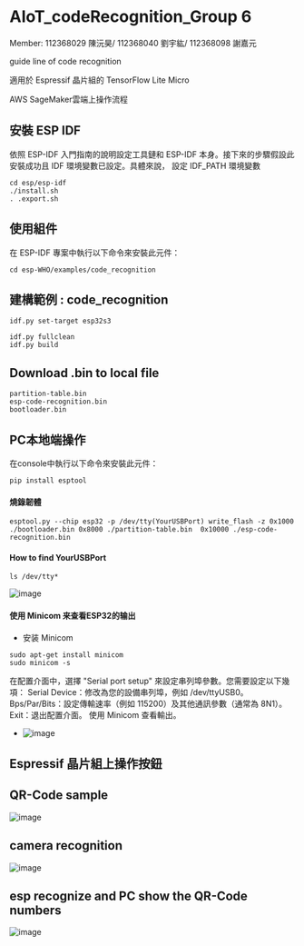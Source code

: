 
# AIoT_codeRecognition_Group 6
Member: 112368029 陳沅昊/ 112368040 劉宇紘/ 112368098 謝嘉元

guide line of code recognition

適用於 Espressif 晶片組的 TensorFlow Lite Micro

AWS SageMaker雲端上操作流程


安裝 ESP IDF
------------
依照 ESP-IDF 入門指南的說明設定工具鏈和 ESP-IDF 本身。接下來的步驟假設此安裝成功且 IDF 環境變數已設定。具體來說，
設定 IDF_PATH 環境變數
```
cd esp/esp-idf
./install.sh
. .export.sh
```

使用組件
------------

在 ESP-IDF 專案中執行以下命令來安裝此元件：
```
cd esp-WHO/examples/code_recognition
```

建構範例  : code_recognition
------------
```
idf.py set-target esp32s3
```
```
idf.py fullclean
idf.py build
```

Download .bin to local file 
------------
```
partition-table.bin
esp-code-recognition.bin
bootloader.bin
```

PC本地端操作
------------

在console中執行以下命令來安裝此元件：
```
pip install esptool
```
#### 燒錄韌體
```
esptool.py --chip esp32 -p /dev/tty(YourUSBPort) write_flash -z 0x1000 ./bootloader.bin 0x8000 ./partition-table.bin  0x10000 ./esp-code-recognition.bin
```
#### How to find YourUSBPort
```
ls /dev/tty*
```
![image](https://github.com/joejojo789456/AIoT_codeRecognition/assets/166804089/18f19d0f-66f7-4463-84af-a0ae7ba0e7db)

#### 使用 Minicom 来查看ESP32的输出
* 安装 Minicom
```
sudo apt-get install minicom
sudo minicom -s
```
在配置介面中，選擇 "Serial port setup" 來設定串列埠參數。您需要設定以下幾項：
Serial Device：修改為您的設備串列埠，例如 /dev/ttyUSB0。
Bps/Par/Bits：設定傳輸速率（例如 115200）及其他通訊參數（通常為 8N1）。
Exit：退出配置介面。
使用 Minicom 查看輸出。
  
* ![image](https://github.com/joejojo789456/AIoT_codeRecognition/assets/166804089/cf630cf3-0903-4970-bf56-eeaa89158f4d)


Espressif 晶片組上操作按鈕
------------
## QR-Code sample
![image](https://github.com/joejojo789456/AIoT_codeRecognition/assets/166804089/f10c0d56-5621-497c-af99-da5508591535)

## camera recognition
![image](https://github.com/joejojo789456/AIoT_codeRecognition/assets/166804089/e4090c53-6dfd-4f83-82d8-9034c5ec0c85)

## esp recognize and PC show the QR-Code numbers
![image](https://github.com/joejojo789456/AIoT_codeRecognition/assets/166804089/cf630cf3-0903-4970-bf56-eeaa89158f4d)
